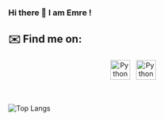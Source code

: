 ### Hi there 👋 I am Emre ! 


## ✉️ Find me on:


<p align="center">
 <a href="https://www.linkedin.com/in/emre-binnaz-6b482017b/" target="_blank" rel="noopener noreferrer"> <img src="https://cdn.jsdelivr.net/npm/simple-icons@v3/icons/linkedin.svg" alt="Python" height="40" style="vertical-align:top; margin:4px"></a>
 <a href="mailto:emre.binnaz@ceng.deu.edu.tr"> <img src="https://cdn.jsdelivr.net/npm/simple-icons@v3/icons/gmail.svg" alt="Python" height="40" style="vertical-align:top; margin:4px"></a>
</p>

<br />


![Top Langs](https://github-readme-stats.vercel.app/api/top-langs/?username=emrebinnaz&theme=tokyonight)

<!--
**emrebinnaz/emrebinnaz** is a ✨ _special_ ✨ repository because its `README.md` (this file) appears on your GitHub profile.

Here are some ideas to get you started:

- 🔭 I’m currently working on ...
- 🌱 I’m currently learning ...
- 👯 I’m looking to collaborate on ...
- 🤔 I’m looking for help with ...
- 💬 Ask me about ...
- 📫 How to reach me: ...
- 😄 Pronouns: ...
- ⚡ Fun fact: ...
-->
